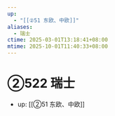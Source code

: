 ```yaml
---
up:
  - "[[②51 东欧、中欧]]"
aliases:
  - 瑞士
ctime: 2025-03-01T13:18:41+08:00
mtime: 2025-10-01T11:40:33+08:00
---
```


# ②522 瑞士

- up: [[②51 东欧、中欧]]
